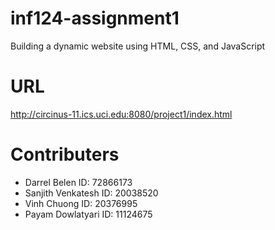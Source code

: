 # inf124-assignment1
Building a dynamic website using HTML, CSS, and JavaScript

# URL
http://circinus-11.ics.uci.edu:8080/project1/index.html

# Contributers
* Darrel Belen ID: 72866173
* Sanjith Venkatesh ID: 20038520
* Vinh Chuong ID: 20376995
* Payam Dowlatyari ID: 11124675